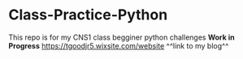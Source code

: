 # Class-Practice-Python
This repo is for my CNS1 class begginer python challenges
**Work in Progress**
https://tgoodjr5.wixsite.com/website
^^link to my blog^^

